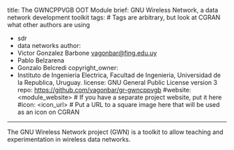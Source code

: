title: The GWNCPPVGB OOT Module
brief: GNU Wireless Network, a data network development toolkit
tags: # Tags are arbitrary, but look at CGRAN what other authors are using
  - sdr
  - data networks
author:
  - Victor Gonzalez Barbone vagonbar@fing.edu.uy
  - Pablo Belzarena
  - Gonzalo Belcredi
copyright_owner:
  - Instituto de Ingenieria Electrica, Facultad de Ingenieria, Universidad de la Republica, Uruguay.
license: GNU General Public License version 3
repo: https://github.com/vagonbar/gr-gwncppvgb
#website: <module_website> # If you have a separate project website, put it here
#icon: <icon_url> # Put a URL to a square image here that will be used as an icon on CGRAN
---
The GNU Wireless Network project (GWN) is a toolkit to allow teaching and experimentation in wireless data networks.
